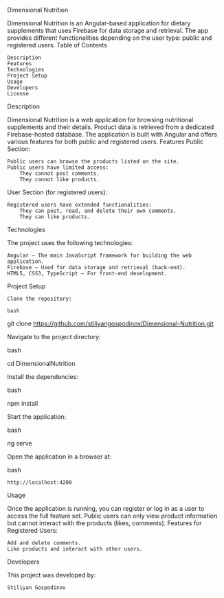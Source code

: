 Dimensional Nutrition

Dimensional Nutrition is an Angular-based application for dietary supplements that uses Firebase for data storage and retrieval. The app provides different functionalities depending on the user type: public and registered users.
Table of Contents

    Description
    Features
    Technologies
    Project Setup
    Usage
    Developers
    License

Description

Dimensional Nutrition is a web application for browsing nutritional supplements and their details. Product data is retrieved from a dedicated Firebase-hosted database. The application is built with Angular and offers various features for both public and registered users.
Features
Public Section:

    Public users can browse the products listed on the site.
    Public users have limited access:
        They cannot post comments.
        They cannot like products.

User Section (for registered users):

    Registered users have extended functionalities:
        They can post, read, and delete their own comments.
        They can like products.

Technologies

The project uses the following technologies:

    Angular – The main JavaScript framework for building the web application.
    Firebase – Used for data storage and retrieval (back-end).
    HTML5, CSS3, TypeScript – For front-end development.

Project Setup

    Clone the repository:

    bash

git clone https://github.com/stiliyangospodinov/Dimensional-Nutrition.git

Navigate to the project directory:

bash

cd DimensionalNutrition

Install the dependencies:

bash

npm install

Start the application:

bash

ng serve

Open the application in a browser at:

bash

    http://localhost:4200

Usage

Once the application is running, you can register or log in as a user to access the full feature set. Public users can only view product information but cannot interact with the products (likes, comments).
Features for Registered Users:

    Add and delete comments.
    Like products and interact with other users.

Developers

This project was developed by:

    Stiliyan Gospodinov

